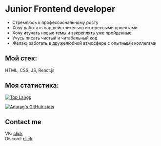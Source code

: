 # Junior Frontend developer
- Стремлюсь к профессиональному росту
- Хочу работать над действительно интересными проектами
- Хочу изучать новые темы и закреплять уже пройденные
- Учусь писать чистый и читабельный код
- Желаю работать в дружелюбной атмосфере с опытными коллегами

## Мой стек:
 HTML, CSS, JS, React.js

## Моя статистика:
[![Top Langs](https://github-readme-stats.vercel.app/api/top-langs/?p1d3c=anuraghazra&layout=compact)](https://github.com/anuraghazra/github-readme-stats)

[![Anurag's GitHub stats](https://github-readme-stats.vercel.app/api?username=anuraghazra)](https://github.com/anuraghazra/github-readme-stats)

## Contact me
  VK: [click](https://vk.com/p1d3c)  
  Discord: [click](https://discordapp.com/users/281430043702329344/)  
